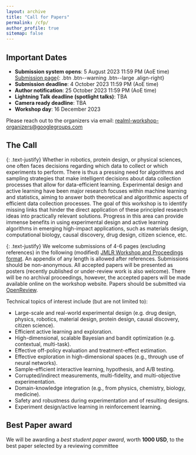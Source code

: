 ```yaml
---
layout: archive
title: "Call for Papers"
permalink: /cfp/
author_profile: true
sitemap: false
---
```


Important Dates
----------------
* **Submission system opens**: 5 August 2023 11:59 PM (AoE time)  [Submission page](https://openreview.net/group?id=NeurIPS.cc/2023/Workshop/ReALML){: .btn .btn--warning .btn--large .align-right}
* **Submission deadline**: 4 October 2023 11:59 PM (AoE time)
* **Author notification**: 25 October 2023 11:59 PM (AoE time)
* **Lightning Talk deadline (spotlight talks)**: TBA
* **Camera ready deadline**: TBA
* **Workshop day**: 16 December 2023

Please reach out to the organizers via email: realml-workshop-organizers@googlegroups.com

The Call
---------

{: .text-justify}
Whether in robotics, protein design, or physical sciences, one often faces decisions regarding which data to collect or which experiments to perform. There is thus a pressing need for algorithms and sampling strategies that make intelligent decisions about data collection processes that allow for data-efficient learning. Experimental design and active learning have been major research focuses within machine learning and statistics, aiming to answer both theoretical and algorithmic aspects of efficient data collection processes. The goal of this workshop is to identify missing links that hinder the direct application of these principled research ideas into practically relevant solutions. Progress in this area can provide immense benefits in using experimental design and active learning algorithms in emerging high-impact applications, such as materials design, computational biology, causal discovery, drug design, citizen science, etc.

{: .text-justify}
We welcome submissions of 4-6 pages (excluding references) in the following (modified) [JMLR Workshop and Proceedings format](https://realworldml.github.io/neurips2023/files/template.zip). An appendix of any length is allowed after references. Submissions should be non-anonymous. All accepted papers will be presented as posters (recently published or under-review work is also welcome). There will be no archival proceedings, however, the accepted papers will be made available online on the workshop website. Papers should be submitted via [OpenReview](https://openreview.net/group?id=NeurIPS.cc/2023/Workshop/ReALML).

Technical topics of interest include (but are not limited to):
- Large-scale and real-world experimental design
(e.g. drug design, physics, robotics, material design, protein design, causal discovery, citizen science).
- Efficient active learning and exploration.
- High-dimensional, scalable Bayesian and bandit optimization (e.g. contextual, multi-task).
- Effective off-policy evaluation and treatment-effect estimation.
- Effective exploration in high-dimensional spaces (e.g., through use of neural networks).
- Sample-efficient interactive learning, hypothesis, and A/B testing.
- Corrupted/indirect measurements, multi-fidelity, and multi-objective experimentation.
- Domain-knowledge integration (e.g., from physics, chemistry, biology, medicine).
- Safety and robustness during experimentation and of resulting designs.
- Experiment design/active learning in reinforcement learning.


Best Paper award
---------
We will be awarding a *best student paper award*, worth **1000 USD**, to the best paper selected by a reviewing committee
